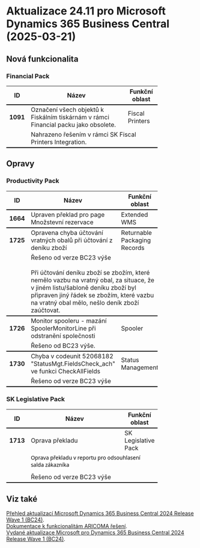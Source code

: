 ﻿# Aktualizace 24.11 pro Microsoft Dynamics 365 Business Central (2025-03-21)

## Nová funkcionalita

### Financial Pack
<table style="width:80%"><tr><th style="width:8%">ID</th><th style="width:70%">Název</th><th style="width:22%">Funkční oblast</th></tr>
<tr>
        <td style="border-top: 2px solid #000;"><b>1091</b></td>
        <td style="border-top: 2px solid #000;">Označení všech objektů k Fiskálním tiskárnám v rámci Financial packu jako obsolete. </td>
        <td style="border-top: 2px solid #000;">Fiscal Printers</td>
        </tr><tr>
            <td style="border-bottom: 2px solid #000;"></td>
            <td style="border-bottom: 2px solid #000;" colspan="2"><div>Nahrazeno řešením v rámci SK Fiscal Printers Integration. <br> </div></td>
            </tr> </table>

## Opravy

### Productivity Pack
<table style="width:80%"><tr><th style="width:8%">ID</th><th style="width:70%">Název</th><th style="width:22%">Funkční oblast</th></tr>
<tr>
        <td style="border-top: 2px solid #000;"><b>1664</b></td>
        <td style="border-top: 2px solid #000;">Upraven překlad pro page Množstevní rezervace</td>
        <td style="border-top: 2px solid #000;">Extended WMS</td>
        </tr><tr>
        <td style="border-top: 2px solid #000;"><b>1725</b></td>
        <td style="border-top: 2px solid #000;">Opravena chyba účtování vratných obalů při účtování z deníku zboží</td>
        <td style="border-top: 2px solid #000;">Returnable Packaging Records</td>
        </tr><tr>
            <td style="border-bottom: 2px solid #000;"></td>
            <td style="border-bottom: 2px solid #000;" colspan="2"><div>Řešeno od verze BC23 výše </div><div><br> </div><div><span style="display:inline !important;">Při účtování deníku zboží se zbožím, které nemělo vazbu na vratný obal, za situace, že v jiném listu/šabloně deníku zboží byl připraven jiný řádek se zbožím, které vazbu na vratný obal mělo, nešlo deník zboží zaúčtovat.</span><br> </div></td>
            </tr><tr>
        <td style="border-top: 2px solid #000;"><b>1726</b></td>
        <td style="border-top: 2px solid #000;">Monitor spooleru - mazání SpoolerMonitorLine při odstranění společnosti</td>
        <td style="border-top: 2px solid #000;">Spooler</td>
        </tr><tr>
            <td style="border-bottom: 2px solid #000;"></td>
            <td style="border-bottom: 2px solid #000;" colspan="2"><div>Řešeno od BC23 výše. </div></td>
            </tr><tr>
        <td style="border-top: 2px solid #000;"><b>1730</b></td>
        <td style="border-top: 2px solid #000;">Chyba v codeunit 52068182 "StatusMgt.FieldsCheck_ach" ve funkci CheckAllFields</td>
        <td style="border-top: 2px solid #000;">Status Management</td>
        </tr><tr>
            <td style="border-bottom: 2px solid #000;"></td>
            <td style="border-bottom: 2px solid #000;" colspan="2"><div>Řešeno od verze BC23 výše </div></td>
            </tr> </table>

### SK Legislative Pack
<table style="width:80%"><tr><th style="width:8%">ID</th><th style="width:70%">Název</th><th style="width:22%">Funkční oblast</th></tr>
<tr>
        <td style="border-top: 2px solid #000;"><b>1713</b></td>
        <td style="border-top: 2px solid #000;">Oprava překladu</td>
        <td style="border-top: 2px solid #000;">SK Legislative Pack</td>
        </tr><tr>
            <td style="border-bottom: 2px solid #000;"></td>
            <td style="border-bottom: 2px solid #000;" colspan="2"><div><p style="margin:0cm 0cm 10pt;font-size:11pt;font-family:Calibri, sans-serif;"><span style="font-size:10.5pt;font-family:&quot;Segoe UI&quot;,sans-serif;color:black;background:white;">Oprava překladu v&nbsp;reportu
pro odsouhlasení salda zákazníka</span> </p>Řešeno od verze BC23 výše </div></td>
            </tr> </table>

## Viz také 

[Přehled aktualizací Microsoft Dynamics 365 Business Central 2024 Release Wave 1 (BC24)](Updates-bc24.md).  
[Dokumentace k funkcionalitám ARICOMA řešení](https://www.aricoma.com/docs/cs-cz/dynamics365/business-central/Solutions/solutions.html).    
[Vydané aktualizace Microsoft pro Dynamics 365 Business Central 2024 Release Wave 1 (BC24)](https://learn.microsoft.com/en-us/dynamics365/business-central/dev-itpro/whatsnew/whatsnew-update-24-1). 

